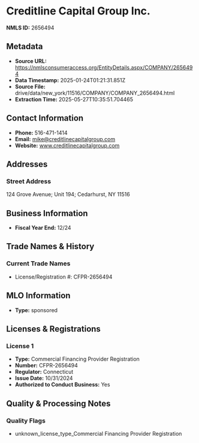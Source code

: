 # Creditline Capital Group Inc.

**NMLS ID:** 2656494

## Metadata
- **Source URL:** https://nmlsconsumeraccess.org/EntityDetails.aspx/COMPANY/2656494
- **Data Timestamp:** 2025-01-24T01:21:31.851Z
- **Source File:** drive/data/new_york/11516/COMPANY/COMPANY_2656494.html
- **Extraction Time:** 2025-05-27T10:35:51.704465

## Contact Information
- **Phone:** 516-471-1414
- **Email:** mike@creditlinecapitalgroup.com
- **Website:** www.creditlinecapitalgroup.com

## Addresses
### Street Address
124 Grove Avenue; Unit 194; Cedarhurst, NY 11516

## Business Information
- **Fiscal Year End:** 12/24

## Trade Names & History
### Current Trade Names
- License/Registration #: CFPR-2656494

## MLO Information
- **Type:** sponsored

## Licenses & Registrations

### License 1
- **Type:** Commercial Financing Provider Registration
- **Number:** CFPR-2656494
- **Regulator:** Connecticut
- **Issue Date:** 10/31/2024
- **Authorized to Conduct Business:** Yes

## Quality & Processing Notes
### Quality Flags
- unknown_license_type_Commercial Financing Provider Registration
